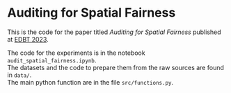 # Auditing for Spatial Fairness


This is the code for the paper titled *Auditing for Spatial Fairness* published at [EDBT 2023](http://edbticdt2023.cs.uoi.gr).

The code for the experiments is in the notebook `audit_spatial_fairness.ipynb`.  
The datasets and the code to prepare them from the raw sources are found in `data/`.  
The main python function are in the file `src/functions.py`.



